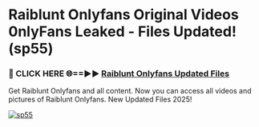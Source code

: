 # Raiblunt Onlyfans Original Videos 0nlyFans Leaked - Files Updated! (sp55)

<h3>🔴 CLICK HERE 🌐==►► <a href="https://tinyurl.com/2m67pmp6" rel="nofollow">Raiblunt Onlyfans Updated Files</a></h3>

Get Raiblunt Onlyfans and all content. Now you can access all videos and pictures of Raiblunt Onlyfans. New Updated Files 2025!

[![sp55](https://i.imgur.com/H4QAA4z.gif)](https://tinyurl.com/2m67pmp6)